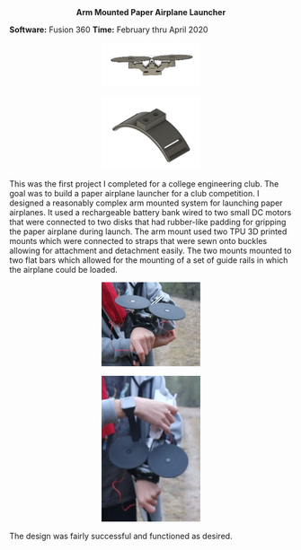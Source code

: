 <div align="center">
 <b>Arm Mounted Paper Airplane Launcher</b>
</div>


**Software:** Fusion 360
**Time:** February thru April 2020

<p align="center">
 <img src="https://github.com/RohauerRobotics/project_timeline/blob/main/arm_mounted_paper_airplane_launcher/CAD%20Design%20of%20Motor%20Mount.JPG" align="centre" width="35%" height="35%">
</p>
<p align="center">
 <img src="https://github.com/RohauerRobotics/project_timeline/blob/main/arm_mounted_paper_airplane_launcher/CAD%20Design%20of%20Wrist%20Mount.JPG" align="centre" width="35%" height="35%">
</p>

This was the first project I completed for a college engineering club. The goal was to build a paper airplane launcher for a club competition. I designed a reasonably complex arm mounted system for launching paper airplanes. It used a rechargeable battery bank wired to two small DC motors that were connected to two disks that had rubber-like padding for gripping the paper airplane during launch. The arm mount used two TPU 3D printed mounts which were connected to straps that were sewn onto buckles allowing for attachment and detachment easily. The two mounts mounted to two flat bars which allowed for the mounting of a set of guide rails in which the airplane could be loaded. 

<p align="center">
 <img src="https://github.com/RohauerRobotics/project_timeline/blob/main/arm_mounted_paper_airplane_launcher/On%20Arm%20Capture.JPG" align="centre" width="35%" height="35%">
</p>
<p align="center">
 <img src="https://github.com/RohauerRobotics/project_timeline/blob/main/arm_mounted_paper_airplane_launcher/On%20Arm%20with%20Paper%20Airplane.JPG" align="centre" width="35%" height="35%">
</p>

The design was fairly successful and functioned as desired.

